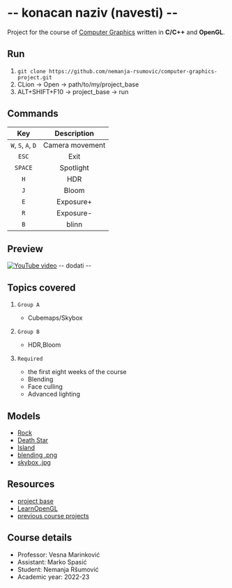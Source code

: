 # -- konacan naziv (navesti) --
Project for the course of [Computer Graphics](https://matf-racunarska-grafika.github.io/) written in **C/C++** and **OpenGL**.

## Run
1. `git clone https://github.com/nemanja-rsumovic/computer-graphics-project.git`
2. CLion -> Open -> path/to/my/project_base
3. ALT+SHIFT+F10 -> project_base -> run


## Commands
| Key     | Description |
| :---:   | :---:       |
| `W`, `S`, `A`, `D` | Camera movement |
| `ESC` | Exit |
| `SPACE` | Spotlight |
| `H` | HDR |
| `J` | Bloom |
| `E` | Exposure+ |
| `R` | Exposure- |
| `B` | blinn |

## Preview
[![YouTube video](slika)](link)
-- dodati --

## Topics covered
1. `Group A`
 
   * Cubemaps/Skybox
2. `Group B`

   * HDR,Bloom
3. `Required`
  
   * the first eight weeks of the course
   * Blending
   * Face culling
   * Advanced lighting

## Models
* [Rock](https://sketchfab.com/3d-models/rock-scan-12-462ba9c87ce1445191899a6b74f4203c)
* [Death Star](https://sketchfab.com/3d-models/death-star-ae5d6c6240aa4c1c8c9efcafc417a343)
* [Island]()
* [blending .png](https://pngtree.com/freepng/golden-light-effect-on-transparent-background-with-realistic-sparkles--magic-light--glowing-swirl-light-effect--vector-illustration_4769949.html)
* [skybox .jpg](https://github.com/matf-racunarska-grafika-galerija/OpenGL_matf_project/tree/main/resources/textures)

## Resources
* [project base](https://github.com/matf-racunarska-grafika/project_base)
* [LearnOpenGL](https://learnopengl.com/)
* [previous course projects](https://github.com/matf-racunarska-grafika-galerija)

## Course details
* Professor: Vesna Marinković
* Assistant: Marko Spasić
* Student: Nemanja Ršumović
* Academic year: 2022-23

